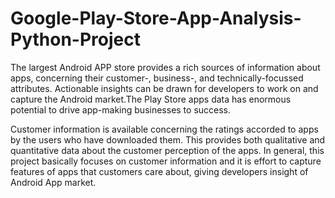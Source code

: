 # Google-Play-Store-App-Analysis-Python-Project

The largest Android APP store provides a rich sources of information about apps, concerning their customer-, business-, and technically-focussed attributes. Actionable insights can be drawn for developers to work on and capture the Android market.The Play Store apps data has enormous potential to drive app-making businesses to success. 

Customer information is available concerning the ratings accorded to apps by the users who have downloaded them. This provides both qualitative and quantitative data about the customer perception of the apps. In general, this project basically focuses on customer information and it is effort to capture features of apps that customers care about, giving developers insight of Android App market. 
